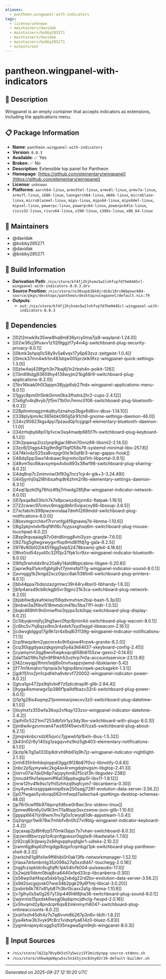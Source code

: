 ```yaml
---
aliases:
  - pantheon.wingpanel-with-indicators
tags:
  - license/unknown
  - maintainers/davidak
  - maintainers/bobby285271
  - maintainers/davidak
  - maintainers/bobby285271
  - outputs/out
---
```


# pantheon.wingpanel-with-indicators

## 📝 Description

Wingpanel is an empty container that accepts indicators as extensions,
including the applications menu.


## 📋 Package Information

- **Name**: `pantheon.wingpanel-with-indicators`
- **Version**: `8.0.3`
- **Available**: ✅ Yes
- **Broken**: ✅ No
- **Description**: Extensible top panel for Pantheon
- **Homepage**: [https://github.com/elementary/wingpanel](https://github.com/elementary/wingpanel)
- **License**: `unknown`
- **Platforms**: `aarch64-linux`, `armv5tel-linux`, `armv6l-linux`, `armv7a-linux`, `armv7l-linux`, `i686-linux`, `loongarch64-linux`, `m68k-linux`, `microblaze-linux`, `microblazeel-linux`, `mips-linux`, `mips64-linux`, `mips64el-linux`, `mipsel-linux`, `powerpc-linux`, `powerpc64-linux`, `powerpc64le-linux`, `riscv32-linux`, `riscv64-linux`, `s390-linux`, `s390x-linux`, `x86_64-linux`
## 👥 Maintainers

- @davidak
- @bobby285271
- @davidak
- @bobby285271


## 🔧 Build Information

- **Derivation Path**: `/nix/store/kf4fj2hjhsmv5w1lnhfvp7d7hm9445cl-wingpanel-with-indicators-8.0.3.drv`
- **Source Position**: `/nix/store/ns30sqxb36k8jrds8z18rv96bpnwc60d-source/pkgs/desktops/pantheon/desktop/wingpanel/default.nix:79`
- **Outputs**:
  - `out`:  `/nix/store/kf4fj2hjhsmv5w1lnhfvp7d7hm9445cl-wingpanel-with-indicators-8.0.3`

## 🔗 Dependencies

- [[02l2mwk9x35ww8hq6m836yrcy0ma7js8-wayland-1.24.0]]
- [[02w36cj3lfxavv1z1l2l9ggzf7y4vi4g-switchboard-plug-security-privacy-8.0.1]]
- [[0kmk3shpq0c58y9v5a6vqx17y6p63zvz-zeitgeist-1.0.4]]
- [[0mck37mn4wb1m483dqw005przklk9fxz-wingpanel-quick-settings-1.3.0]]
- [[0zlw4wj428fgrh3n7lbaj6j1n2rbsh4n-polkit-126]]
- [[13m69idgj83659hy4138wyjm21bg68r9-switchboard-plug-applications-8.2.0]]
- [[1bv16kiak0h0l3ajqm38jyjp6sb27hdx-wingpanel-applications-menu-8.0.1]]
- [[1jgyc8pm0h5lnk0imm0bs3fhshis2hr2-cups-2.4.12]]
- [[1x6gfv4nj9vyb7jf5m71b0in7mmc0106-switchboard-plug-bluetooth-8.0.2]]
- [[28phnmnqgzmkqlby0znahvp3bgx6d6vv-dbus-1.14.10]]
- [[338plylpmrkc365kbk090ijj5jr91ch8-gnome-settings-daemon-46.0]]
- [[34vz90823kgs4pyi7pzasd0p1cijgqp1-elementary-bluetooth-daemon-1.1.0]]
- [[34zrhqbyb8p01p1vcw3sq4madp685f7h-switchboard-plug-keyboard-8.1.0]]
- [[3h2pqwsp2izzlynp9gjar39hm70nnz89-libxml2-2.14.5]]
- [[3zc6j1j1qgis43ig9m9gl11iqf058s76-systemd-minimal-libs-257.8]]
- [[474kivdzi525za8vzpgr0ils1k0qf8r3-wrap-gapps-hook]]
- [[48dq5pp3iws14nbawc9sjrmhc0pil1rh-libportal-0.9.1]]
- [[48vm1lsc6lkavsymps4vbx893x38wf98-switchboard-plug-sharing-8.0.2]]
- [[4dq8np7c2mimniwl3if93g7ncz1cjr4r-gtk+3-3.24.49]]
- [[4ii0jynhj0q2l8hibsafnp8r6zhm2r9b-elementary-settings-daemon-8.3.1]]
- [[4sql3pzk0fg76hiz4fbj7rhwdg28fj8w-wingpanel-indicator-network-8.0.0]]
- [[67pxqa8a03ilch7k7s8pcwszdizjzm6z-flatpak-1.16.1]]
- [[722cwwc97cmvc6mqgjdb6n5vipscxy86-libsoup-3.6.5]]
- [[7xcfabrln399pwzwvndaa7dmh1269mdd-switchboard-plug-notifications-8.0.0]]
- [[8bsvmgcrchkvf7rvrvnfgj4f8gnawq7d-libnma-1.10.6]]
- [[8g2pkjnmdvfbqf9h16c7syjsxxghsq6m-switchboard-plug-mouse-touchpad-8.0.2]]
- [[8xp9rqvaaiag97v0drd6inqg8vhi3yzn-granite-7.6.0]]
- [[927bg5gllwgxwygxrflxp9md8l1fdj1g-gala-8.2.5]]
- [[978v80bl02l44519gg5slp52478bswmj-gtk4-4.18.6]]
- [[9hx0vd54zysil0c32f0jx37fpk1cr9zv-wingpanel-indicator-bluetooth-8.0.0]]
- [[9ifq5rwhddx9nz20a8y14ald8bpcabns-libgee-0.20.8]]
- [[aprw9q41yknifgbhjj6vf7jmmsfp117g-wingpanel-indicator-sound-8.0.1]]
- [[avnqgg1b2kngd2scz0qicc8ak1l385n6-switchboard-plug-printers-8.0.1]]
- [[bb44ppa7bdsnzazgmlwz39r44ry4bsr0-libhandy-1.8.3]]
- [[bfp4ansd9cb8ckgjb5vr3lgjnc21k3ca-switchboard-plug-network-8.2.0]]
- [[bjsb6wdjykafnkixq156qdvmxhsm2bai-bash-5.3p3]]
- [[bnbwi3a3fibvl518mmdcm41bc5ba71f1-lndir-1.0.5]]
- [[bqki469hfr9n0miwfhxi3qzpx3ck0qaj-switchboard-plug-display-8.0.2]]
- [[c1iibyqknmjfyj3hg5avc0fqc8jmin4d-switchboard-plug-wacom-8.0.1]]
- [[c6hc5v7hj8qzsi9m3r4xdxh7syd1wjgd-libwacom-2.16.1]]
- [[cdwvgblggq17gi9k1zr4xlbq8i31139g-wingpanel-indicator-notifications-7.1.1]]
- [[cp9iwqzikm2ypcnrx4v9r6xjnw4fnzwk-granite-6.2.0]]
- [[cq3l0qjgdyaxzqkgvjmq5y4a3k64il37-xkeyboard-config-2.45]]
- [[cyamymn3qg8wni5wpkxqcq658b6155zw-gexiv2-0.14.6]]
- [[dal11a01l6s7q5n9f8hkh53vzhrp7n0a-accountsservice-23.13.9]]
- [[f42cwyqpj1fmm1xdj6n0nvhxapznjwmd-libxklavier-5.4]]
- [[f77m1kmqhcr1qmpia3v1qjnp4bncrqwk-packagekit-1.3.1]]
- [[gdi11j1nx2jm1cpdhkha9vbrvf720002-wingpanel-indicator-power-8.0.2]]
- [[glca1gx472ps9qlivbdf7z5jdcdnsp9l-glib-2.84.4]]
- [[hyga4lsmwwgx5p386f1pa9dfbazv32r4-switchboard-plug-power-8.0.1]]
- [[i1p1g28is4xqmp21jxmnmarpiwcxv3z0-switchboard-plug-datetime-8.1.0]]
- [[ilxylnxfz355wfa3lkxp2vfkqy133zxv-wingpanel-indicator-datetime-2.4.2]]
- [[iplhi0c5221nn7253dbfzir1yz3dy3bv-switchboard-with-plugs-8.0.3]]
- [[jm8wikrgzvmvan47wz65f45wcv97cza5-switchboard-plug-about-8.2.1]]
- [[jmqivknbcrxdz65qvcc7jgwwb1p1bxln-ibus-1.5.32]]
- [[k43n02r6y140zg1zagqvvhz9nz5gb403-elementary-notifications-8.1.0]]
- [[kzlp1k7qj5a1330p8drvh9hb61q9h7jz-wingpanel-indicator-nightlight-2.1.3]]
- [[mh835h1mhbqinppdi3ggz9f28b87f0vz-libnotify-0.8.6]]
- [[nbc2p5jymywkc2kg4ax4rxmgdqlnvgsm-libgtop-2.41.3]]
- [[nirrv07w7dx0h8p7wjzpyhm82f5csf3h-libgudev-238]]
- [[nncd4f9vl1alqwmiff6a138ppbsgbp5l-libx11-1.8.12]]
- [[nrw12hv4fk9sc1zfhl5zhhzq9sqfcym7-libcanberra-0.30]]
- [[ny4ym4nzsjpjqaknmp6sw250sagj726f-evolution-data-server-3.56.2]]
- [[p07fwgas5yxbvqq562rmfwqd7adwcha4-gsettings-desktop-schemas-48.0]]
- [[p76r0cwlf6k97ibprrpfd8xw0r8wc3nx-stdenv-linux]]
- [[pmwd6bn6y0sf8i3m7l1a8bpp3sxzswsw-json-glib-1.10.6]]
- [[pppp6647rjri9lwm7nv7g0s1cwyq61dk-appstream-1.0.4]]
- [[q2qngyr1lw878w7mhbfv8n0h27vi9blg-wingpanel-indicator-keyboard-2.4.2]]
- [[qcaxap2jd8h8zp570mkl3ippr7s7vhan-switchboard-8.0.3]]
- [[qrjwrd8bxrzyp1z4cpnfgpwssr0qglw9-libadwaita-1.7.6]]
- [[r92cq63rjlpwiy2x8ihgvpphyqfqjkr1-udisks-2.10.2]]
- [[ramr6gj8sp6zfmgdgp8zgxfcqmbgz1pk-switchboard-plug-pantheon-shell-8.2.0]]
- [[rarkch61g8fxilw9ff4hibi0r0ak13fb-networkmanager-1.52.1]]
- [[rlasa7drbmbmlg35z099a27q0xzdld47-touchegg-2.0.18]]
- [[rqgfczspkldc6cgfqffc1pk54lvfk004-pulseaudio-17.0]]
- [[s2wjzb1ldxnr0biaj8ca6440xfpd33cp-libcanberra-0.30]]
- [[s56wp0aif4spa5dxb1yg2vbdg22rd2bv-evolution-data-server-3.56.2]]
- [[s9d2sxcgsjvsk07ww34b2pgk29y6f1mj-libical-3.0.20]]
- [[sxbirb6k787x81yb87h3br0lcaxx2a1g-libnma-1.10.6]]
- [[v7glhy0s5a0g267y13ip446h6l8jha36-switchboard-plug-sound-8.0.1]]
- [[wjnrmls15pxdxk6wsgj0kpbpmcjdhclg-fwupd-2.0.16]]
- [[x5hvqmd2y8pndcpr6qs82mknmyrh6047-switchboard-plug-onlineaccounts-8.0.2]]
- [[xsh1xzh45dh4z7s7aj6vvm8b267p3n6v-libXi-1.8.2]]
- [[ya4khw3b3vyk9fc8rz1vidvpfya614z0-bluez-5.83]]
- [[ygmknajwydcsgg5q1l35nxgwa5gm9njh-wingpanel-8.0.3]]

## 📁 Input Sources

- `/nix/store/l622p70vy8k5sh7y5wizi5f2mic6ynpg-source-stdenv.sh`
- `/nix/store/shkw4qm9qcw5sc5n1k5jznc83ny02r39-default-builder.sh`

---
*Generated on 2025-09-27 12:10:20 UTC*
